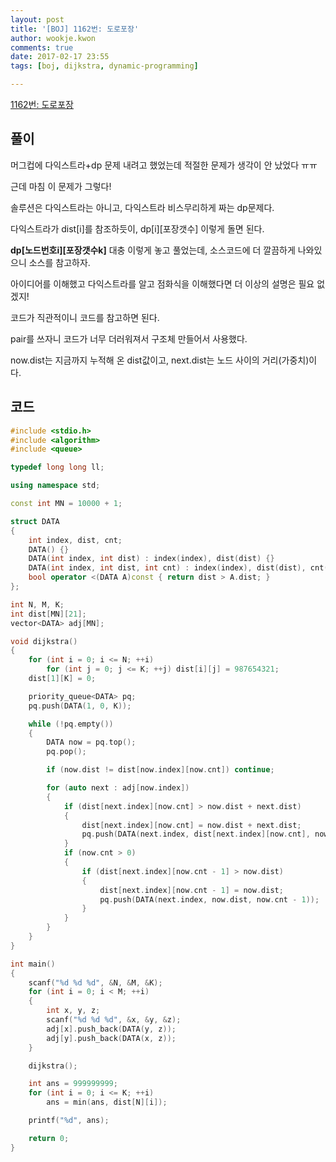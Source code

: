 ```yaml
---
layout: post
title: '[BOJ] 1162번: 도로포장'
author: wookje.kwon
comments: true
date: 2017-02-17 23:55
tags: [boj, dijkstra, dynamic-programming]

---
```


[1162번: 도로포장](https://www.acmicpc.net/problem/1162)

## 풀이

머그컵에 다익스트라+dp 문제 내려고 했었는데 적절한 문제가 생각이 안 났었다 ㅠㅠ  

근데 마침 이 문제가 그렇다!  

솔루션은 다익스트라는 아니고, 다익스트라 비스무리하게 짜는 dp문제다.  

다익스트라가 dist[i]를 참조하듯이, dp[i][포장갯수] 이렇게 돌면 된다.  

**dp[노드번호i][포장갯수k]** 대충 이렇게 놓고 풀었는데, 소스코드에 더 깔끔하게 나와있으니 소스를 참고하자.  

아이디어를 이해했고 다익스트라를 알고 점화식을 이해했다면 더 이상의 설명은 필요 없겠지!  

코드가 직관적이니 코드를 참고하면 된다.  

pair를 쓰자니 코드가 너무 더러워져서 구조체 만들어서 사용했다.  

now.dist는 지금까지 누적해 온 dist값이고, next.dist는 노드 사이의 거리(가중치)이다.  

## 코드

```cpp
#include <stdio.h>
#include <algorithm>
#include <queue>

typedef long long ll;

using namespace std;

const int MN = 10000 + 1;

struct DATA
{
	int index, dist, cnt;
	DATA() {}
	DATA(int index, int dist) : index(index), dist(dist) {}
	DATA(int index, int dist, int cnt) : index(index), dist(dist), cnt(cnt) {}
	bool operator <(DATA A)const { return dist > A.dist; }
};

int N, M, K;
int dist[MN][21];
vector<DATA> adj[MN];

void dijkstra()
{
	for (int i = 0; i <= N; ++i)
		for (int j = 0; j <= K; ++j) dist[i][j] = 987654321;
	dist[1][K] = 0;

	priority_queue<DATA> pq;
	pq.push(DATA(1, 0, K));

	while (!pq.empty())
	{
		DATA now = pq.top();
		pq.pop();

		if (now.dist != dist[now.index][now.cnt]) continue;

		for (auto next : adj[now.index])
		{
			if (dist[next.index][now.cnt] > now.dist + next.dist)
			{
				dist[next.index][now.cnt] = now.dist + next.dist;
				pq.push(DATA(next.index, dist[next.index][now.cnt], now.cnt));
			}
			if (now.cnt > 0)
			{
				if (dist[next.index][now.cnt - 1] > now.dist)
				{
					dist[next.index][now.cnt - 1] = now.dist;
					pq.push(DATA(next.index, now.dist, now.cnt - 1));
				}
			}
		}
	}
}

int main()
{
	scanf("%d %d %d", &N, &M, &K);
	for (int i = 0; i < M; ++i)
	{
		int x, y, z;
		scanf("%d %d %d", &x, &y, &z);
		adj[x].push_back(DATA(y, z));
		adj[y].push_back(DATA(x, z));
	}

	dijkstra();

	int ans = 999999999;
	for (int i = 0; i <= K; ++i)
		ans = min(ans, dist[N][i]);

	printf("%d", ans);

	return 0;
}
```